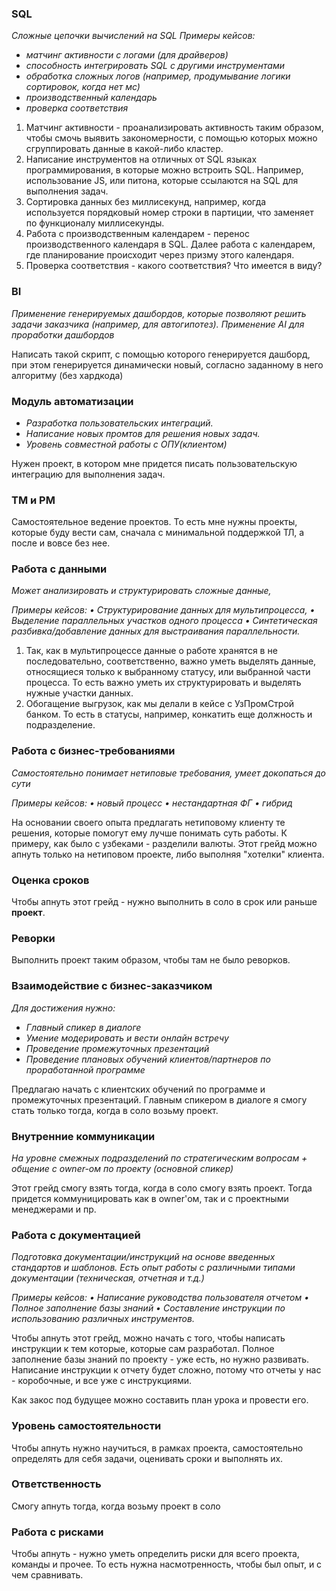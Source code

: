 ### SQL
*Сложные цепочки вычислений на SQL*
*Примеры кейсов:*
- *матчинг активности с логами (для драйверов)*
- *способность интегрировать SQL с другими инструментами*
- *обработка сложных логов (например, продумывание логики сортировок, когда нет мс)*
- *производственный календарь*
- *проверка соответствия*

1. Матчинг активности - проанализировать активность таким образом, чтобы смочь выявить закономерности, с помощью которых можно сгруппировать данные в какой-либо кластер.
2. Написание инструментов на отличных от SQL языках программирования, в которые можно встроить SQL. Например, использование JS, или питона, которые ссылаются на SQL для выполнения задач.
3. Сортировка данных без миллисекунд, например, когда используется порядковый номер строки в партиции, что заменяет по функционалу миллисекунды.
4. Работа с производственным календарем - перенос производственного календаря в SQL. Далее работа с календарем, где планирование происходит через призму этого календаря.
5. Проверка соответствия - какого соответствия? Что имеется в виду?


### BI
*Применение генерируемых дашбордов, которые позволяют решить задачи заказчика (например, для автогипотез).*
*Применение AI для проработки дашбордов*

Написать такой скрипт, с помощью которого генерируется дашборд, при этом генерируется динамически новый, согласно заданному в него алгоритму (без хардкода)


### Модуль автоматизации
- *Разработка пользовательских интеграций.* 
- *Написание новых промтов для решения новых задач.*
- *Уровень совместной работы с ОПУ(клиентом)*

Нужен проект, в котором мне придется писать пользовательскую интеграцию для выполнения задач.

### TM и PM
Самостоятельное ведение проектов. То есть мне нужны проекты, которые буду вести сам, сначала с минимальной поддержкой ТЛ, а после и вовсе без нее.

### Работа с данными
*Может анализировать и структурировать сложные данные,* 

*Примеры кейсов:*
*• Структурирование данных для мультипроцесса,*
*• Выделение параллельных участков одного процесса*
*• Синтетическая разбивка/добавление данных для  выстраивания параллельности.*

1. Так, как в мультипроцессе данные о работе хранятся в не последовательно, соответственно, важно уметь выделять данные, относящиеся только к выбранному статусу, или выбранной части процесса. То есть важно уметь их структурировать и выделять нужные участки данных.
2. Обогащение выгрузок, как мы делали в кейсе с УзПромСтрой банком. То есть в статусы, например, конкатить еще должность и подразделение.

### Работа с бизнес-требованиями
*Самостоятельно понимает нетиповые требования, умеет докопаться до сути*

*Примеры кейсов:*
*• новый процесс*
*• нестандартная ФГ*
*• гибрид*

На основании своего опыта предлагать нетиповому клиенту те решения, которые помогут ему лучше понимать суть работы. К примеру, как было с узбеками - разделили валюты.
Этот грейд можно апнуть только на нетиповом проекте, либо выполняя "хотелки" клиента.


### Оценка сроков
Чтобы апнуть этот грейд - нужно выполнить в соло в срок или раньше **проект**.


### Реворки
Выполнить проект таким образом, чтобы там не было реворков.


### Взаимодействие с бизнес-заказчиком
*Для достижения нужно:*
- *Главный спикер в диалоге*
- *Умение модерировать и вести онлайн встречу*
- *Проведение промежуточных презентаций*
- *Проведение плановых обучений клиентов/партнеров по проработанной программе*

Предлагаю начать с клиентских обучений по программе и промежуточных презентаций. Главным спикером в диалоге я смогу стать только тогда, когда в соло возьму проект.


### Внутренние коммуникации
*На уровне смежных подразделений по стратегическим вопросам + общение с owner-ом по проекту (основной спикер)*

Этот грейд смогу взять тогда, когда в соло смогу взять проект. Тогда придется коммуницировать как в owner'ом, так и с проектными менеджерами и пр.


### Работа с документацией
*Подготовка документации/инструкций на основе введенных стандартов и шаблонов.*
*Есть опыт работы с различными типами документации (техническая,  отчетная и т.д.)*

*Примеры кейсов:*
*•  Написание руководства пользователя отчетом*
*•  Полное заполнение базы знаний*
*•  Составление инструкции по использованию различных инструментов.*

Чтобы апнуть этот грейд, можно начать с того, чтобы написать инструкции к тем которые, которые сам разработал.
Полное заполнение базы знаний по проекту - уже есть, но нужно развивать.
Написание инструкции к отчету будет сложно, потому что отчеты у нас - коробочные, и все уже с инструкциями.

Как закос под будущее можно составить план урока и провести его.


### Уровень самостоятельности
Чтобы апнуть нужно научиться, в рамках проекта, самостоятельно определять для себя задачи, оценивать сроки и выполнять их.


### Ответственность
Смогу апнуть тогда, когда возьму проект в соло


### Работа с рисками
Чтобы апнуть - нужно уметь определить риски для всего проекта, команды и прочее. То есть нужна насмотренность, чтобы был опыт, и с чем сравнивать.


